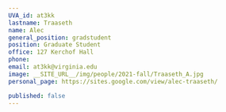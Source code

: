 ```yaml
---
UVA_id: at3kk
lastname: Traaseth
name: Alec
general_position: gradstudent
position: Graduate Student
office: 127 Kerchof Hall
phone: 
email: at3kk@virginia.edu
image: __SITE_URL__/img/people/2021-fall/Traaseth_A.jpg
personal_page: https://sites.google.com/view/alec-traaseth/

published: false
---
```


